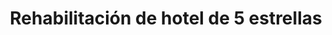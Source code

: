 ---
shortName: rehabilitacion-hotel-5-estrellas
title: Rehabilitación de hotel de 5 estrellas
location: C/ del Forn de la Glòria Nº5, Palma
startYear: 2021
endYear: 2022
sponsor: Puro Group
mainImage: 
  url: /5-star-hotel-rehab/6_5_batcheditor_fotor
  urlhd: /5-star-hotel-rehab/6_5_batcheditor_fotor_main
  description: ""
images:
  - url: /5-star-hotel-rehab/6_1_batcheditor_fotor
    description: ""
  - url: /5-star-hotel-rehab/6_2_batcheditor_fotor
    description: ""
  - url: /5-star-hotel-rehab/6_3_batcheditor_fotor
    description: ""
  - url: /5-star-hotel-rehab/6_4_batcheditor_fotor
    description: ""
  - url: /5-star-hotel-rehab/6_5_batcheditor_fotor
    description: ""
---